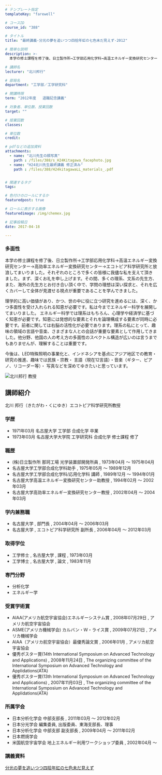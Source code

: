 ```yaml
---
# テンプレート指定
templateKey: "farewell"

# コースID
course_id: "388"

# タイトル
title: "最終講義-分光の夢を追いつつ四拾年虹の七色未だ見えず-2012"

# 簡単な説明
description: >-
  本学の修士課程を修了後、日立製作所→工学部応用化学科→高温エネルギー変換研究センター→高効率エネルギー変換研究センター→エコトピア科学研究所と放浪してまいりました。それぞれのところで多くの皆様に我...

# 講師名
lecturer: "北川邦行"

# 部局名
department: "工学部／工学研究科"

# 開講時限
term: "2012年度	退職記念講義"

# 対象者、単位数、授業回数
target: ""

# 授業回数
classes: 

# 単位数
credit: 

# pdfなどの追加資料
attachments: 
  - name: "北川先生の顔写真" 
    path : /files/388/s_H24Kitagawa_facephoto.jpg
  - name: "H24北川先生最終講義 修正済み" 
    path : /files/388/H24kitagawaLL_materials_.pdf


# 関連するタグ
tags:

# 色付けのロールにするか
featuredpost: true

# ロールに表示する画像
featuredimage: /img/chemex.jpg

# 記事投稿日
date: 2017-04-18

---
```

### 多面性 

本学の修士課程を修了後、日立製作所→工学部応用化学科→高温エネルギー変換研究センター→高効率エネルギー変換研究センター→エコトピア科学研究所と放浪してまいりました。それぞれのところで多くの皆様に我儘な私を支えて頂き ました。まず、深くお礼を申し上げます。その間、多くの理系、文系の先生方、また、海外の先生方とお付き合い頂く中で、学問の理想は深い探求と、それを広くカバーして全体が見渡せる視点が重要であることを学んできました。  
  
理学的に高い価値があり、かつ、世の中に役に立つ研究を進めるには、深く、かつ多面性を受け入れられる知恵が必要です。私は今までエネルギー科学を展開してまいりました。 エネルギー科学では理系はもちろん、心理学や経済学に基づく知恵が必要です。知恵には発想的な要素とそれを論理構成する要素が同時に必要です。前者に関しては右脳の活性化が必要であります。理系の私にとって、趣味の領域の言語や音楽、さまざまな人との会話が重要な要素として作用してきました。他分野、他国の人の考え方の多面性のスペクトル構造が広いのは言うまでもありませんが、理解することは重要です。  
  
今後は、LED特殊照明の事業化と、インドネシアを基点にアジア地区での教育・研究の推進、趣味では民族・宗教・ 言語（現在12言語）・音楽（ギター、ピアノ、リコーダー等）・ 写真などを深めてゆきたいと思っています。

![北川邦行 教授](/files/388/s_H24Kitagawa_facephoto.jpg) 
## 講師紹介

北川 邦行（きたがわ・くにゆき）エコトピア科学研究所教授 

### 学歴

  * 1971年03月 名古屋大学 工学部 合成化学 卒業
  * 1973年03月 名古屋大学大学院 工学研究科 合成化学 修士課程 修了

### 職歴

  * (株)日立製作所 那珂工場 光学装置部開発所員 , 1973年04月 〜 1975年04月
  * 名古屋大学工学部合成化学科助手 , 1975年05月 〜 1989年12月
  * 名古屋大学工学部合成化学科/応用化学科 講師 , 1989年12月 〜 1994年01月
  * 名古屋大学高温エネルギー変換研究センター助教授 , 1994年02月 〜 2002年03月
  * 名古屋大学高効率エネルギー変換研究センター教授 , 2002年04月 〜 2004年03月

### 学内兼務職

  * 名古屋大学 , 部門長 , 2004年04月 〜 2006年03月
  * 名古屋大学 , エコトピア科学研究所 副所長 , 2006年04月 〜 2012年03月

### 取得学位

  * 工学修士 , 名古屋大学 , 課程 , 1973年03月
  * 工学博士 , 名古屋大学 , 論文 , 1983年11月

### 専門分野

  * 分析化学
  * エネルギー学

### 受賞学術賞

  * AIAA(アメリカ航空宇宙協会)エネルギーシステム賞 , 2008年07月29日 , アメリカ航空宇宙協会
  * ASME(アメリカ機械学会) カルバン・Ｗ・ライス賞 , 2009年07月21日 , アメリカ機械学会
  * AIAA（アメリカ航空宇宙協会）最優秀論文賞 , 2006年01月 , アメリカ航空宇宙協会
  * 優秀ポスター賞(14th International Symposium on Advanced Technology and Applications) , 2008年11月24日 , The organizing committee of the International Symposium on Advanced Technology and Applidations(ATA)
  * 優秀ポスター賞(13th International Symposium on Advanced Technology and Applications) , 2007年11月03日 , The organizing committee of the International Symposium on Advanced Technology and Applidations(ATA)

### 所属学会

  * 日本分析化学会 中部支部長 , 2011年03月 〜 2012年02月
  * 日本分光学会 編集委員, 出版委員、東海支部長、理事
  * 日本分析化学会 中部支部 副支部長 , 2009年04月 〜 2011年02月
  * 日本燃焼学会
  * 米国航空宇宙学会 地上エネルギー利用ワークショップ委員 , 2002年04月 〜
### 講義資料


[分光の夢を追いつつ四拾年虹の七色未だ見えず](/files/388/H24kitagawaLL_materials_.pdf) 
